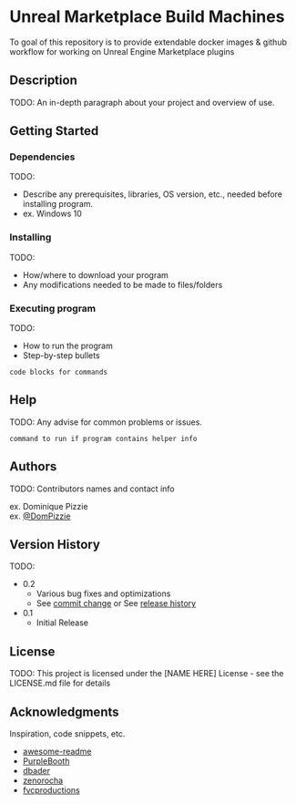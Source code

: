 # Unreal Marketplace Build Machines

To goal of this repository is to provide extendable docker images & github workflow for working on Unreal Engine Marketplace plugins

## Description

TODO: An in-depth paragraph about your project and overview of use.

## Getting Started

### Dependencies

TODO: 
* Describe any prerequisites, libraries, OS version, etc., needed before installing program.
* ex. Windows 10

### Installing

TODO: 
* How/where to download your program
* Any modifications needed to be made to files/folders

### Executing program

TODO: 
* How to run the program
* Step-by-step bullets
```
code blocks for commands
```

## Help

TODO: 
Any advise for common problems or issues.
```
command to run if program contains helper info
```

## Authors

TODO: 
Contributors names and contact info

ex. Dominique Pizzie  
ex. [@DomPizzie](https://twitter.com/dompizzie)

## Version History

TODO: 
* 0.2
    * Various bug fixes and optimizations
    * See [commit change]() or See [release history]()
* 0.1
    * Initial Release

## License

TODO: 
This project is licensed under the [NAME HERE] License - see the LICENSE.md file for details

## Acknowledgments

Inspiration, code snippets, etc.
* [awesome-readme](https://github.com/matiassingers/awesome-readme)
* [PurpleBooth](https://gist.github.com/PurpleBooth/109311bb0361f32d87a2)
* [dbader](https://github.com/dbader/readme-template)
* [zenorocha](https://gist.github.com/zenorocha/4526327)
* [fvcproductions](https://gist.github.com/fvcproductions/1bfc2d4aecb01a834b46)
